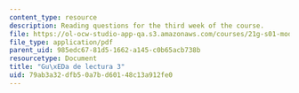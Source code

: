 ```yaml
---
content_type: resource
description: Reading questions for the third week of the course.
file: https://ol-ocw-studio-app-qa.s3.amazonaws.com/courses/21g-s01-modern-mexico-representations-of-mexico-citys-urban-life-spring-2015/79ab3a32dfb50a7bd60148c13a912fe0_MIT21G_S01S15_tarea3.pdf
file_type: application/pdf
parent_uid: 985edc67-81d5-1662-a145-c0b65acb738b
resourcetype: Document
title: "Gu\xEDa de lectura 3"
uid: 79ab3a32-dfb5-0a7b-d601-48c13a912fe0
---
```


